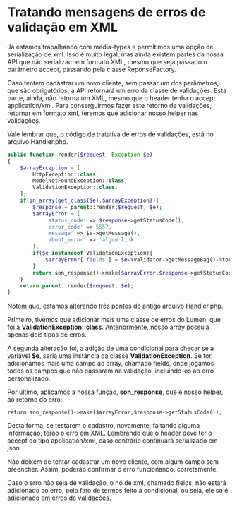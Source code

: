# Tratando mensagens de erros de validação em XML

Já estamos trabalhando com media-types e permitimos uma opção de serialização de xml. Isso é muito legal, mas ainda existem partes da nossa API que não serializam em formato XML, mesmo que seja passado o parâmetro accept, passando pela classe ReponseFactory.

Caso tentem cadastrar um novo cliente, sem passar um dos parâmetros, que são obrigatórios, a API retornará um erro da classe de validações. Esta parte, ainda, não retorna um XML, mesmo que o header tenha o accept application/xml. 
Para conserguirmos fazer este retorno de validações, retornar em formato xml, teremos que adicionar nosso helper nas validações.

Vale lembrar que, o código de tratativa de erros de validações, está no arquivo Handler.php.

```php
public function render($request, Exception $e)
{
    $arrayException = [
        HttpException::class,
        ModelNotFoundException::class,
        ValidationException::class,
    ];
    if(in_array(get_class($e),$arrayException)){
        $response = parent::render($request, $e);
        $arrayError = [
            'status_code' => $response->getStatusCode(),
            'error_code' => 5557,
            'message' => $e->getMessage(),
            'about_error' => 'algum link'
        ];
        if($e instanceof ValidationException){
            $arrayError['fields'] = $e->validator->getMessageBag()->toArray();
        }
        return son_response()->make($arrayError,$response->getStatusCode());
    }
    return parent::render($request, $e);
}
```

Notem que, estamos alterando três pontos do antigo arquivo Handler.php.

Primeiro, tivemos que adicionar mais uma classe de erros do Lumen, que foi a **ValidationException::class**. Anteriormente, nosso array possuia apenas dois tipos de erros.

A segunda alteração foi, a adição de uma condicional para checar se a variável **$e**, seria uma instância da classe **ValidationException**. Se for, adicionamos mais uma campo ao array, chamado fields, onde jogamos todos os campos que não passaram na validação, incluindo-os ao erro personalizado.

Por último, aplicamos a nossa função, **son_response**, que é nosso helper, ao retorno do erro:

`return son_response()->make($arrayError,$response->getStatusCode());`

Desta forma, se testarem o cadastro, novamente, faltando alguma informação, terão o erro em XML. Lembrando que o header deve ter o accept do tipo application/xml, caso contrário continuará serializado em json.

Não deixem de tentar cadastrar um novo cliente, com algum campo sem preencher. Assim,  poderão confirmar o erro funcionando, corretamente.

Caso o erro não seja de validação, o nó de xml, chamado fields, não estará adicionado ao erro, pelo fato de termos feito a condicional, ou seja, ele só é adicionado em erros de validações.
